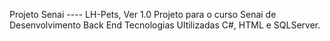 Projeto Senai ---- LH-Pets, Ver 1.0
Projeto para o curso Senai de Desenvolvimento Back End
Tecnologias Ultilizadas C#, HTML e SQLServer.
